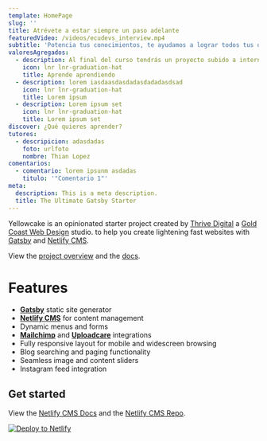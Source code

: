 ```yaml
---
template: HomePage
slug: ''
title: Atrévete a estar siempre un paso adelante
featuredVideo: /videos/ecudevs_interview.mp4
subtitle: 'Potencia tus conocimientos, te ayudamos a lograr todos tus objetivos.'
valoresAgregados:
  - description: Al final del curso tendrás un proyecto subido a internet.
    icon: lnr lnr-graduation-hat
    title: Aprende aprendiendo
  - description: lorem iasdaasdasdadasdadadasdsad
    icon: lnr lnr-graduation-hat
    title: Lorem ipsum
  - description: Lorem ipsum set
    icon: lnr lnr-graduation-hat
    title: Lorem ipsum set
discover: ¿Qué quieres aprender?
tutores:
  - descripicion: adasdadas
    foto: urlfoto
    nombre: Thian Lopez
comentarios:
  - comentario: lorem ipsunm asdadas
    titulo: '"Comentario 1"'
meta:
  description: This is a meta description.
  title: The Ultimate Gatsby Starter
---
```

Yellowcake is an opinionated starter project created by [Thrive Digital](https://thriveweb.com.au/) a [Gold Coast Web Design](https://thriveweb.com.au/) studio. to help you create lightening fast websites with [Gatsby](https://gatsbyjs.org) and [Netlify CMS](https://netlifycms.org).

View the [project overview](https://thriveweb.com.au/the-lab/yellowcake-gatsby-react-js-starter-project/) and the [docs](https://github.com/thriveweb/yellowcake/blob/master/README.md).

# Features

* **[Gatsby](https://gatsbyjs.org)** static site generator
* **[Netlify CMS](https://github.com/netlify/netlify-cms)** for content management
* Dynamic menus and forms
* **[Mailchimp](http://mailchimp.com)** and **[Uploadcare](https://uploadcare.com)** integrations
* Fully responsive layout for mobile and widescreen browsing
* Blog searching and paging functionality
* Seamless image and content sliders
* Instagram feed integration

## Get started

View the [Netlify CMS Docs](https://www.netlifycms.org/docs/) and the [Netlify CMS Repo](https://github.com/netlify/netlify-cms).

[![Deploy to Netlify](https://www.netlify.com/img/deploy/button.svg)](https://app.netlify.com/start/deploy?repository=https://github.com/thriveweb/yellowcake&stack=cms)
